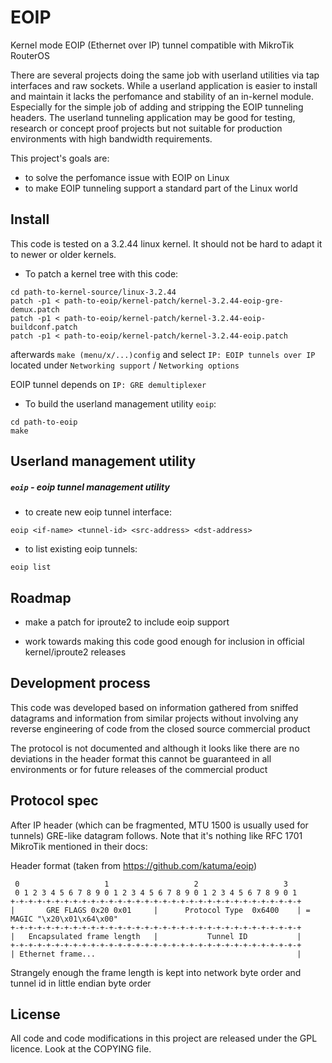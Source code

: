EOIP
====

Kernel mode EOIP (Ethernet over IP) tunnel compatible with MikroTik RouterOS

There are several projects doing the same job with userland utilities via tap interfaces and raw sockets. While a userland application is easier to install and maintain it lacks the perfomance and stability of an in-kernel module. Especially for the simple job of adding and stripping the EOIP tunneling headers. The userland tunneling application may be good for testing, research or concept proof projects but not suitable for production environments with high bandwidth requirements.

This project's goals are:

- to solve the perfomance issue with EOIP on Linux
- to make EOIP tunneling support a standard part of the Linux world


Install
-------

This code is tested on a 3.2.44 linux kernel. It should not be hard to adapt it to newer or older kernels.

- To patch a kernel tree with this code:

```
cd path-to-kernel-source/linux-3.2.44
patch -p1 < path-to-eoip/kernel-patch/kernel-3.2.44-eoip-gre-demux.patch
patch -p1 < path-to-eoip/kernel-patch/kernel-3.2.44-eoip-buildconf.patch
patch -p1 < path-to-eoip/kernel-patch/kernel-3.2.44-eoip.patch
```

afterwards `make (menu/x/...)config` and select `IP: EOIP tunnels over IP` located under `Networking support` / `Networking options`

EOIP tunnel depends on `IP: GRE demultiplexer`

- To build the userland management utility `eoip`:

```
cd path-to-eoip
make
```


Userland management utility
---------------------------

##### `eoip` - eoip tunnel management utility

- to create new eoip tunnel interface:

`eoip <if-name> <tunnel-id> <src-address> <dst-address>`

- to list existing eoip tunnels:

`eoip list`


Roadmap
-------

- make a patch for iproute2 to include eoip support

- work towards making this code good enough for inclusion in official kernel/iproute2 releases


Development process
-------------------

This code was developed based on information gathered from sniffed datagrams and information from similar projects without involving any reverse engineering of code from the closed source commercial product

The protocol is not documented and although it looks like there are no deviations in the header format this cannot be guaranteed in all environments or for future releases of the commercial product

Protocol spec
-------------

After IP header (which can be fragmented, MTU 1500 is usually used for tunnels)
GRE-like datagram follows. Note that it's nothing like RFC 1701 MikroTik mentioned in their docs:

Header format (taken from https://github.com/katuma/eoip)

    
     0                   1                   2                   3
     0 1 2 3 4 5 6 7 8 9 0 1 2 3 4 5 6 7 8 9 0 1 2 3 4 5 6 7 8 9 0 1
    +-+-+-+-+-+-+-+-+-+-+-+-+-+-+-+-+-+-+-+-+-+-+-+-+-+-+-+-+-+-+-+-+
    |       GRE FLAGS 0x20 0x01     |      Protocol Type  0x6400    | = MAGIC "\x20\x01\x64\x00"
    +-+-+-+-+-+-+-+-+-+-+-+-+-+-+-+-+-+-+-+-+-+-+-+-+-+-+-+-+-+-+-+-+
    |   Encapsulated frame length   |           Tunnel ID           |
    +-+-+-+-+-+-+-+-+-+-+-+-+-+-+-+-+-+-+-+-+-+-+-+-+-+-+-+-+-+-+-+-+
    | Ethernet frame...                                             |


Strangely enough the frame length is kept into network byte order and tunnel id in little endian byte order

License
-------

All code and code modifications in this project are released under the GPL licence. Look at the COPYING file.

